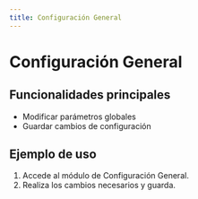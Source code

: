 ```yaml
---
title: Configuración General
---
```


# Configuración General

## Funcionalidades principales

- Modificar parámetros globales
- Guardar cambios de configuración

## Ejemplo de uso

1. Accede al módulo de Configuración General.
2. Realiza los cambios necesarios y guarda.
